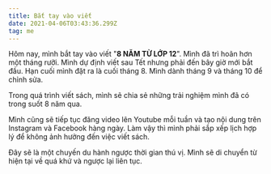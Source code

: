 ```yaml
---
title: Bắt tay vào viết
date: 2021-04-06T03:43:36.299Z
tag: me
---
```

Hôm nay, mình bắt tay vào viết "**8 NĂM TỪ LỚP 12**". Mình đã trì hoãn hơn một tháng rưỡi. Mình dự định viết sau Tết nhưng phải đến bây giờ mới bắt đầu. Hạn cuối mình đặt ra là cuối tháng 8. Mình dành tháng 9 và tháng 10 để chỉnh sửa.

Trong quá trình viết sách, mình sẽ chia sẻ những trải nghiệm mình đã có trong suốt 8 năm qua.

Mình cũng sẽ tiếp tục đăng video lên Youtube mỗi tuần và tạo nội dung trên Instagram và Facebook hàng ngày. Làm vậy thì mình phải sắp xếp lịch hợp lý để không ảnh hưởng đến việc viết sách.

Đây sẽ là một chuyến du hành ngược thời gian thú vị. Mình sẽ di chuyển từ hiện tại về quá khứ và ngược lại liên tục.